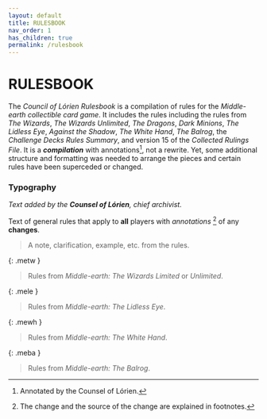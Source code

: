 ```yaml
---
layout: default
title: RULESBOOK
nav_order: 1
has_children: true
permalink: /rulesbook
---
```


# RULESBOOK

The _Council of Lórien Rulesbook_ is a compilation of rules for the _Middle-earth collectible card game_. It includes the rules including the rules from _The Wizards_, _The Wizards Unlimited_, _The Dragons_, _Dark Minions_, _The Lidless Eye_, _Against the Shadow_, _The White Hand_, _The Balrog_, the _Challenge Decks Rules Summary_, and version 15 of the _Collected Rulings File_. It is a ***compilation*** with annotations[^counsel], not a rewrite. Yet, some additional structure and formatting was needed to arrange the pieces and certain rules have been superceded or changed.

### Typography

_Text added by the **Counsel of Lórien**, chief archivist._

Text of general rules that apply to **all** players with _annotations_ [^changes] of any **changes**. 

> A note, clarification, example, etc. from the rules. 

{: .metw }
> Rules from _Middle-earth: The Wizards Limited_ or _Unlimited_.  

{: .mele }
> Rules from _Middle-earth: The Lidless Eye_.  

{: .mewh }
> Rules from _Middle-earth: The White Hand_.   

{: .meba }
> Rules from _Middle-earth: The Balrog_.

[^counsel]: Annotated by the Counsel of Lórien.
[^changes]: The change and the source of the change are explained in footnotes.
